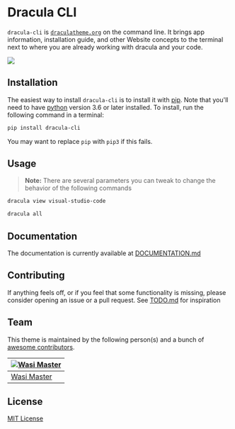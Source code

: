# Dracula CLI

`dracula-cli` is [`draculatheme.org`](https://draculatheme.org) on the command line. It brings app information, installation guide, and other Website concepts to the terminal next to where you are already working with dracula and your code.

![](./screenshot.png)

## Installation

The easiest way to install `dracula-cli` is to install it with [pip](https://pypi.org/project/pip/ "pip is the package installer for Python."). Note that you'll need to have [python](https://python.org "Python is a high-level, general-purpose programming language.") version 3.6 or later installed. To install, run the following command in a terminal:

```sh
pip install dracula-cli
```

You may want to replace `pip` with `pip3` if this fails.

## Usage

> **Note:** There are several parameters you can tweak to change the behavior of the following commands

```sh
dracula view visual-studio-code
```

```sh
dracula all
```

## Documentation

The documentation is currently available at [DOCUMENTATION.md](https://github.com/dracula/dracula-cli/tree/master/DOCUMENTATION.md)

## Contributing

If anything feels off, or if you feel that some functionality is missing, please consider opening an issue or a pull request. See [TODO.md](https://github.com/dracula/dracula-cli/blob/main/TODO.md) for inspiration


## Team

This theme is maintained by the following person(s) and a bunch of [awesome contributors](https://github.com/dracula/dracula-cli/graphs/contributors).

| [![Wasi Master](https://github.com/wasi-master.png)](https://github.com/wasi-master) |
| --------------------------------------------------------------------------------------------------------------- |
| [Wasi Master](https://github.com/wasi-master)                                                            |

## License

[MIT License](./LICENSE)
